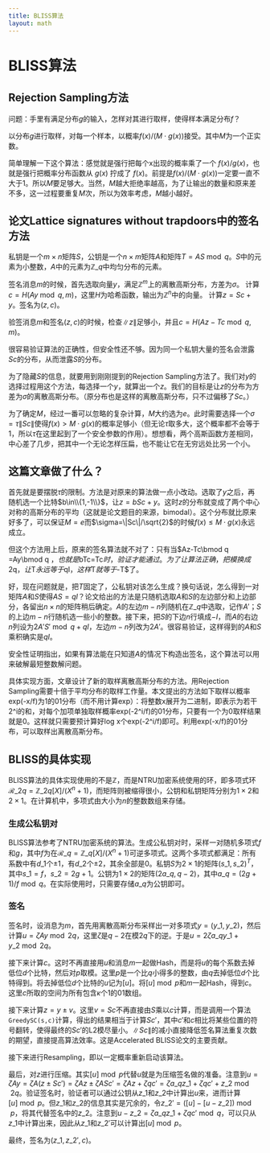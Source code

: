 ```yaml
---
title: BLISS算法
layout: math
---
```


# BLISS算法

## Rejection Sampling方法

问题：手里有满足分布$g$的输入，怎样对其进行取样，使得样本满足分布$f$？

以分布$g$进行取样，对每一个样本，以概率$f(x)/(M\cdot g(x))$接受。其中$M$为一个正实数。

简单理解一下这个算法：感觉就是强行把每个x出现的概率乘了一个 $f(x)/g(x)$，也就是强行把概率分布函数从 $g(x)$ 拧成了 $f(x)$。前提是$f(x)/(M\cdot g(x))$一定要一直不大于1。所以$M$要足够大。当然，$M$越大拒绝率越高，为了让输出的数量和原来差不多，这一过程要重复$M$次，所以为效率考虑，$M$越小越好。

## 论文Lattice signatures without trapdoors中的签名方法

私钥是一个$m\times n$矩阵$S$，公钥是一个$n\times m$矩阵$A$和矩阵$T=AS\bmod{q}$。$S$中的元素为小整数，$A$中的元素为$\mathbb{Z}\_q$中均匀分布的元素。

签名消息$m$的时候，首先选取向量$y$，满足$\mathbb{Z}^m$上的离散高斯分布，方差为$\sigma$。
计算$c=H(Ay\bmod{q},m)$，这里$H$为哈希函数，输出为$\mathbb{Z}^n$中的向量。
计算$z=Sc+y$。签名为$(z,c)$。

验签消息$m$和签名$(z,c)$的时候，检查$\|z\|$足够小，并且$c=H(Az-Tc\bmod{q},m)$。

很容易验证算法的正确性，但安全性还不够。因为同一个私钥大量的签名会泄露$Sc$的分布，从而泄露$S$的分布。

为了隐藏$S$的信息，就要用到刚刚提到的Rejection Sampling方法了。我们对$y$的选择过程用这个方法，每选择一个$y$，就算出一个$z$。我们的目标是让$z$的分布为方差为$\sigma$的离散高斯分布。（原分布也是这样的离散高斯分布，只不过偏移了$Sc$。）

为了确定$M$，经过一番可以忽略的复杂计算，$M$大约选为$e$。此时需要选择一个$\sigma=\tau\|Sc\|$使得$f(x)>M\cdot g(x)$的概率足够小（但无论$\tau$取多大，这个概率都不会等于1，所以$\tau$在这里起到了一个安全参数的作用）。想想看，两个高斯函数方差相同，中心差了几步，把其中一个无论怎样压扁，也不能让它在无穷远处比另一个小。

## 这篇文章做了什么？

首先就是要摆脱$\tau$的限制。方法是对原来的算法做一点小改动。选取了$y$之后，再随机选一个比特$b\in\\{1,-1\\}$，让$z=bSc+y$。这时$z$的分布就变成了两个中心对称的高斯分布的平均（这就是论文题目的来源，bimodal）。这个分布就比原来好多了，可以保证$M=e$而$\sigma=\|Sc\|/\sqrt{2}$的时候$f(x)\leq M\cdot g(x)$永远成立。

但这个方法用上后，原来的签名算法就不对了：只有当$Az-Tc\bmod q =Ay\bmod q $，也就是$bTc=Tc$时，验证才能通过。为了让算法正确，把模换成$2q$，让$T$永远等于$qI$，这样$T$就等于$-T$了。

好，现在问题就是，把$T$固定了，公私钥对该怎么生成？换句话说，怎么得到一对矩阵$A$和$S$使得$AS=qI$？论文给出的方法是只随机选取$A$和$S$的左边部分和上边部分，各留出$n\times n$的矩阵稍后确定。$A$的左边$m-n$列随机在$\mathbb{Z}\_q$中选取，记作$A'$；$S$的上边$m-n$行随机选一些小的整数。接下来，把$S$的下边$n$行填成$-I$，而$A$的右边$n$列设为$2A'S'\bmod q+qI$，左边$m-n$列改为$2A'$。很容易验证，这样得到的$A$和$S$乘积确实是$qI$。

安全性证明指出，如果有算法能在只知道$A$的情况下构造出签名，这个算法可以用来破解最短整数解问题。

具体实现方面，文章设计了新的取样离散高斯分布的方法。用Rejection Sampling需要十倍于平均分布的取样工作量。本文提出的方法如下取样以概率exp(-x/f)为1的01分布（而不用计算exp）：将整数x展开为二进制，即表示为若干2^i的和，对每个加项单独取样概率exp(-2^i/f)的01分布，只要有一个为0取样结果就是0。这样就只需要预计算好log x个exp(-2^i/f)即可。利用exp(-x/f)的01分布，可以取样出离散高斯分布。

## BLISS的具体实现

BLISS算法的具体实现使用的不是$\mathbb{Z}$，而是NTRU加密系统使用的环，即多项式环$\mathcal{R}\_{2q}=\mathbb{Z}\_{2q}[X]/(X^n+1)$，而矩阵则被缩得很小，公钥和私钥矩阵分别为$1\times2$和$2\times1$。在计算机中，多项式由大小为$n$的整数数组来存储。

### 生成公私钥对

BLISS算法参考了NTRU加密系统的算法。生成公私钥对时，采样一对随机多项式$f$和$g$，其中$f$为在$\mathcal{R}\_q=\mathbb{Z}\_q[X]/(X^n+1)$可逆多项式。这两个多项式都满足：所有系数中有$d\_1$个$\pm1$，有$d\_2$个$\pm2$，其余全部是$0$。私钥$S$为$2\times1$的矩阵$(s\_1,s\_2)^T$，其中$s\_1=f$，$s\_2=2g+1$。公钥为$1\times2$的矩阵$(2a\_q,q-2)$，其中$a\_q=(2g+1)/f\bmod{q}$。在实际使用时，只需要存储$a\_q$为公钥即可。

### 签名

签名时，设消息为$m$，首先用离散高斯分布采样出一对多项式$y=(y\_1,y\_2)$，然后计算$u=\zeta Ay\bmod 2q$，这里$\zeta$是$q-2$在模$2q$下的逆。于是$u=2\zeta a\_q y\_1 + y\_2\bmod 2q$。

接下来计算$c$。这时不再直接用$u$和消息$m$一起做Hash，而是将$u$的每个系数去掉低位$d$个比特，然后对$p$取模。这里$p$是一个比$q$小得多的整数，由$q$去掉低位$d$个比特得到。将去掉低位$d$个比特的$u$记为$[u]$。将$[u]\bmod p$和$m$一起Hash，得到$c$。这里$c$所取的空间为所有包含$\kappa$个1的01数组。

接下来计算$z=y\pm v$。这里$v=Sc$不再直接由$S$乘以$c$计算，而是调用一个算法`GreedySC(s,c)`计算，得出的结果相当于计算$Sc'$，其中$c'$和$c$相比将某些位置的符号翻转，使得最终的$Sc'$的L2模尽量小。$\|Sc\|$的减小直接降低签名算法重复次数的期望，直接提高算法效率。这是Accelerated BLISS论文的主要贡献。

接下来进行Resampling，即以一定概率重新启动该算法。

最后，对$z$进行压缩。其实$[u]\bmod p$代替$u$就是为压缩签名做的准备。注意到$u=\zeta Ay=\zeta A(z\pm Sc')=\zeta Az\pm\zeta ASc'=\zeta Az+\zeta qc'=\zeta a\_q z\_1+\zeta qc'+z\_2\bmod 2q$。验证签名时，验证者可以通过公钥从$z\_1$和$z\_2$中计算出$u$来，进而计算$[u]\bmod p$。但$z\_1$和$z\_2$的信息其实是冗余的，令$z\_2'=([u]-[u-z\_2])\bmod p$，将其代替签名中的$z\_2$。注意到$u-z\_2=\zeta a\_q z\_1+\zeta qc'\bmod q$，可以只从$z\_1$中计算出来，因此从$z\_1$和$z\_2'$可以计算出$[u]\bmod p$。

最终，签名为$(z\_1,z\_2',c)$。
